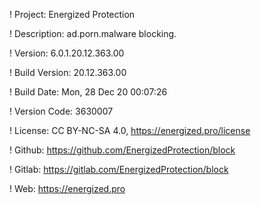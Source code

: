 ! Project: Energized Protection

! Description: ad.porn.malware blocking.

! Version: 6.0.1.20.12.363.00

! Build Version: 20.12.363.00

! Build Date: Mon, 28 Dec 20 00:07:26

! Version Code: 3630007

! License: CC BY-NC-SA 4.0, https://energized.pro/license

! Github: https://github.com/EnergizedProtection/block

! Gitlab: https://gitlab.com/EnergizedProtection/block


! Web: https://energized.pro
